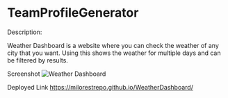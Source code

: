 # TeamProfileGenerator
Description:

Weather Dashboard is a website where you can check the weather of any city that you want. Using this shows the weather for multiple days and can be filtered by results.


Screenshot
![Weather Dashboard](https://user-images.githubusercontent.com/1888113/172532406-e1031d15-2c2b-4f3b-a4b5-4b87e73dea35.PNG)

Deployed Link
https://milorestrepo.github.io/WeatherDashboard/